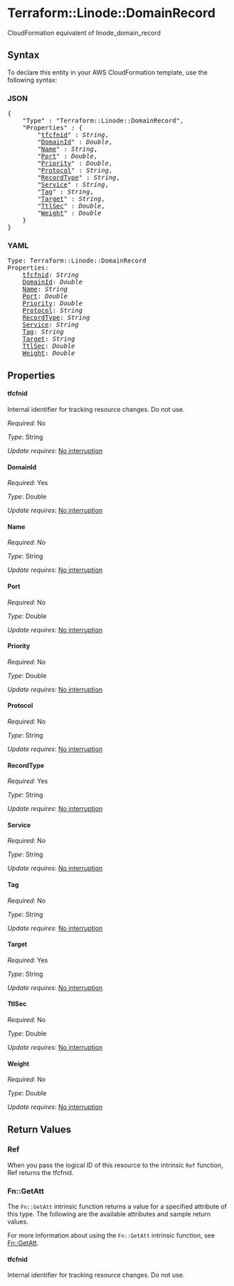 # Terraform::Linode::DomainRecord

CloudFormation equivalent of linode_domain_record

## Syntax

To declare this entity in your AWS CloudFormation template, use the following syntax:

### JSON

<pre>
{
    "Type" : "Terraform::Linode::DomainRecord",
    "Properties" : {
        "<a href="#tfcfnid" title="tfcfnid">tfcfnid</a>" : <i>String</i>,
        "<a href="#domainid" title="DomainId">DomainId</a>" : <i>Double</i>,
        "<a href="#name" title="Name">Name</a>" : <i>String</i>,
        "<a href="#port" title="Port">Port</a>" : <i>Double</i>,
        "<a href="#priority" title="Priority">Priority</a>" : <i>Double</i>,
        "<a href="#protocol" title="Protocol">Protocol</a>" : <i>String</i>,
        "<a href="#recordtype" title="RecordType">RecordType</a>" : <i>String</i>,
        "<a href="#service" title="Service">Service</a>" : <i>String</i>,
        "<a href="#tag" title="Tag">Tag</a>" : <i>String</i>,
        "<a href="#target" title="Target">Target</a>" : <i>String</i>,
        "<a href="#ttlsec" title="TtlSec">TtlSec</a>" : <i>Double</i>,
        "<a href="#weight" title="Weight">Weight</a>" : <i>Double</i>
    }
}
</pre>

### YAML

<pre>
Type: Terraform::Linode::DomainRecord
Properties:
    <a href="#tfcfnid" title="tfcfnid">tfcfnid</a>: <i>String</i>
    <a href="#domainid" title="DomainId">DomainId</a>: <i>Double</i>
    <a href="#name" title="Name">Name</a>: <i>String</i>
    <a href="#port" title="Port">Port</a>: <i>Double</i>
    <a href="#priority" title="Priority">Priority</a>: <i>Double</i>
    <a href="#protocol" title="Protocol">Protocol</a>: <i>String</i>
    <a href="#recordtype" title="RecordType">RecordType</a>: <i>String</i>
    <a href="#service" title="Service">Service</a>: <i>String</i>
    <a href="#tag" title="Tag">Tag</a>: <i>String</i>
    <a href="#target" title="Target">Target</a>: <i>String</i>
    <a href="#ttlsec" title="TtlSec">TtlSec</a>: <i>Double</i>
    <a href="#weight" title="Weight">Weight</a>: <i>Double</i>
</pre>

## Properties

#### tfcfnid

Internal identifier for tracking resource changes. Do not use.

_Required_: No

_Type_: String

_Update requires_: [No interruption](https://docs.aws.amazon.com/AWSCloudFormation/latest/UserGuide/using-cfn-updating-stacks-update-behaviors.html#update-no-interrupt)

#### DomainId

_Required_: Yes

_Type_: Double

_Update requires_: [No interruption](https://docs.aws.amazon.com/AWSCloudFormation/latest/UserGuide/using-cfn-updating-stacks-update-behaviors.html#update-no-interrupt)

#### Name

_Required_: No

_Type_: String

_Update requires_: [No interruption](https://docs.aws.amazon.com/AWSCloudFormation/latest/UserGuide/using-cfn-updating-stacks-update-behaviors.html#update-no-interrupt)

#### Port

_Required_: No

_Type_: Double

_Update requires_: [No interruption](https://docs.aws.amazon.com/AWSCloudFormation/latest/UserGuide/using-cfn-updating-stacks-update-behaviors.html#update-no-interrupt)

#### Priority

_Required_: No

_Type_: Double

_Update requires_: [No interruption](https://docs.aws.amazon.com/AWSCloudFormation/latest/UserGuide/using-cfn-updating-stacks-update-behaviors.html#update-no-interrupt)

#### Protocol

_Required_: No

_Type_: String

_Update requires_: [No interruption](https://docs.aws.amazon.com/AWSCloudFormation/latest/UserGuide/using-cfn-updating-stacks-update-behaviors.html#update-no-interrupt)

#### RecordType

_Required_: Yes

_Type_: String

_Update requires_: [No interruption](https://docs.aws.amazon.com/AWSCloudFormation/latest/UserGuide/using-cfn-updating-stacks-update-behaviors.html#update-no-interrupt)

#### Service

_Required_: No

_Type_: String

_Update requires_: [No interruption](https://docs.aws.amazon.com/AWSCloudFormation/latest/UserGuide/using-cfn-updating-stacks-update-behaviors.html#update-no-interrupt)

#### Tag

_Required_: No

_Type_: String

_Update requires_: [No interruption](https://docs.aws.amazon.com/AWSCloudFormation/latest/UserGuide/using-cfn-updating-stacks-update-behaviors.html#update-no-interrupt)

#### Target

_Required_: Yes

_Type_: String

_Update requires_: [No interruption](https://docs.aws.amazon.com/AWSCloudFormation/latest/UserGuide/using-cfn-updating-stacks-update-behaviors.html#update-no-interrupt)

#### TtlSec

_Required_: No

_Type_: Double

_Update requires_: [No interruption](https://docs.aws.amazon.com/AWSCloudFormation/latest/UserGuide/using-cfn-updating-stacks-update-behaviors.html#update-no-interrupt)

#### Weight

_Required_: No

_Type_: Double

_Update requires_: [No interruption](https://docs.aws.amazon.com/AWSCloudFormation/latest/UserGuide/using-cfn-updating-stacks-update-behaviors.html#update-no-interrupt)

## Return Values

### Ref

When you pass the logical ID of this resource to the intrinsic `Ref` function, Ref returns the tfcfnid.

### Fn::GetAtt

The `Fn::GetAtt` intrinsic function returns a value for a specified attribute of this type. The following are the available attributes and sample return values.

For more information about using the `Fn::GetAtt` intrinsic function, see [Fn::GetAtt](https://docs.aws.amazon.com/AWSCloudFormation/latest/UserGuide/intrinsic-function-reference-getatt.html).

#### tfcfnid

Internal identifier for tracking resource changes. Do not use.

